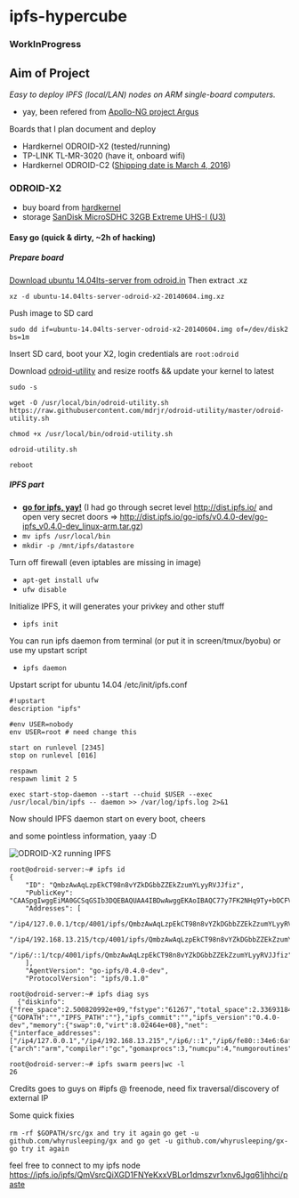 # ipfs-hypercube
### WorkInProgress

## Aim of Project
*Easy to deploy IPFS (local/LAN) nodes on ARM single-board computers.*
* yay, been refered from [Apollo-NG project Argus](https://apollo.open-resource.org/lab:argus?&#use-cases)

Boards that I plan document and deploy
* Hardkernel ODROID-X2 (tested/running)
* TP-LINK TL-MR-3020 (have it, onboard wifi)
* Hardkernel ODROID-C2 ([Shipping date is March 4, 2016](http://forum.odroid.com/viewtopic.php?f=135&t=18683))


### ODROID-X2
* buy board from [hardkernel](http://www.hardkernel.com/main/products/prdt_info.php?g_code=G135235611947)
* storage [SanDisk MicroSDHC 32GB Extreme UHS-I (U3)](https://www.alza.sk/sandisk-microsdhc-32gb-extreme-uhs-i-u3-sd-adapter-gopro-edition-d2923771.htm)


#### Easy go (quick & dirty, ~2h of hacking)

##### Prepare board
[Download ubuntu 14.04lts-server from odroid.in](http://odroid.in/ubuntu_14.04lts/ubuntu-14.04lts-server-odroid-x2-20140604.img.xz)
Then extract .xz

`xz -d ubuntu-14.04lts-server-odroid-x2-20140604.img.xz`

Push image to SD card

`sudo dd if=ubuntu-14.04lts-server-odroid-x2-20140604.img of=/dev/disk2 bs=1m`

Insert SD card, boot your X2, login credentials are `root:odroid`

Download [odroid-utility](https://github.com/mdrjr/odroid-utility) and resize rootfs && update your kernel to latest

```
sudo -s

wget -O /usr/local/bin/odroid-utility.sh https://raw.githubusercontent.com/mdrjr/odroid-utility/master/odroid-utility.sh

chmod +x /usr/local/bin/odroid-utility.sh

odroid-utility.sh

reboot

```

##### IPFS part
* [**go for ipfs, yay!**](https://ipfs.io/docs/install/)
(I had go through secret level http://dist.ipfs.io/ and open very secret doors => http://dist.ipfs.io/go-ipfs/v0.4.0-dev/go-ipfs_v0.4.0-dev_linux-arm.tar.gz)
* `mv ipfs /usr/local/bin`
* `mkdir -p /mnt/ipfs/datastore`

Turn off firewall (even iptables are missing in image)
* `apt-get install ufw`
* `ufw disable`

Initialize IPFS, it will generates your privkey and other stuff
* `ipfs init`

You can run ipfs daemon from terminal (or put it in screen/tmux/byobu) or use my upstart script

* `ipfs daemon`

Upstart script for ubuntu 14.04 /etc/init/ipfs.conf


```
#!upstart
description "ipfs"

#env USER=nobody
env USER=root # need change this

start on runlevel [2345]
stop on runlevel [016]

respawn
respawn limit 2 5

exec start-stop-daemon --start --chuid $USER --exec /usr/local/bin/ipfs -- daemon >> /var/log/ipfs.log 2>&1
```

Now should IPFS daemon start on every boot, cheers

and some pointless information, yaay :D

![ODROID-X2 running IPFS](https://ipfs.pics/ipfs/QmRcA7bnBpj4E65aG9JRxGw1g2zBjAfYpA6TocT1qtsoAa)
```
root@odroid-server:~# ipfs id
{
	"ID": "QmbzAwAqLzpEkCT98n8vYZkDGbbZZEkZzumYLyyRVJJfiz",
	"PublicKey": "CAASpgIwggEiMA0GCSqGSIb3DQEBAQUAA4IBDwAwggEKAoIBAQC77y7FK2NHq9Ty+bOCFVhcKq6rmwQWc3pQLdeMfERzsuoEYLbZOt03nEmD0/YuvzGVdV1XVtDapdnIyXenVTrDKc8Dnig4kN6aQV4bFODx27vtB7Qw+zvHGZXDW87DAhkk3aS208D+UpvCkXBoG0sDSW5S5vMNpBXoscsEhiAGbBopxxw3Ua+/mTQjYrLq0eGUAvzvKQ1HVe2sq2arUNjvS01cIL8npzgYcBYjcIQoQgGsR1Pc4IOFehOM64bDooG2k0jTZFS63HhJxLuEXQ7soolNR+4yJcDAXHj1Wp/Lpc47EE8BsolUwcON2Od9RKQlEUBhtLHp1ibMVukzaVKTAgMBAAE=",
	"Addresses": [
		"/ip4/127.0.0.1/tcp/4001/ipfs/QmbzAwAqLzpEkCT98n8vYZkDGbbZZEkZzumYLyyRVJJfiz",
		"/ip4/192.168.13.215/tcp/4001/ipfs/QmbzAwAqLzpEkCT98n8vYZkDGbbZZEkZzumYLyyRVJJfiz",
		"/ip6/::1/tcp/4001/ipfs/QmbzAwAqLzpEkCT98n8vYZkDGbbZZEkZzumYLyyRVJJfiz"
	],
	"AgentVersion": "go-ipfs/0.4.0-dev",
	"ProtocolVersion": "ipfs/0.1.0"

root@odroid-server:~# ipfs diag sys
  {"diskinfo":{"free_space":2.500820992e+09,"fstype":"61267","total_space":2.33693184e+09},"environment":{"GOPATH":"","IPFS_PATH":""},"ipfs_commit":"","ipfs_version":"0.4.0-dev","memory":{"swap":0,"virt":8.02464e+08},"net":{"interface_addresses":["/ip4/127.0.0.1","/ip4/192.168.13.215","/ip6/::1","/ip6/fe80::34e6:6aff:fe0e:97b1"]},"runtime":{"arch":"arm","compiler":"gc","gomaxprocs":3,"numcpu":4,"numgoroutines":202,"os":"linux","version":"go1.5.3"}}

root@odroid-server:~# ipfs swarm peers|wc -l
26
```
Credits goes to guys on #ipfs @ freenode, need fix traversal/discovery of external IP

Some quick fixies 

```rm -rf $GOPATH/src/gx and try it again```
```go get -u github.com/whyrusleeping/gx and go get -u github.com/whyrusleeping/gx-go try it again```

feel free to connect to my ipfs node https://ipfs.io/ipfs/QmVsrcQiXGD1FNYeKxxVBLor1dmszvr1xnv6Jgq61jhhci/paste
